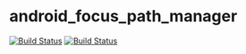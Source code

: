 # android_focus_path_manager

[![Build Status](https://travis-ci.org/luoqii/android_focus_path_manager.png?branch=master)](https://travis-ci.org/luoqii/android_focus_path_manager)
[![Build Status](https://circleci.com/gh/luoqii/android_focus_path_manager.svg?style=shield&circle-token=:circle-token)](https://circleci.com/gh/luoqii/android_focus_path_manager)
